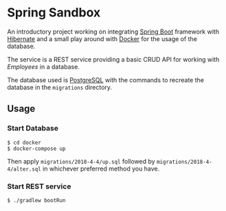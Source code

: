 # Spring Sandbox

An introductory project working on integrating [Spring Boot] framework with
[Hibernate] and a small play around with [Docker] for the usage of the database.

The service is a REST service providing a basic CRUD API for working with
_Employees_ in a database.

The database used is [PostgreSQL] with the commands to recreate the database in
the `migrations` directory.

[Spring Boot]: https://projects.spring.io/spring-boot/
[Hibernate]: http://hibernate.org/orm/
[Docker]: https://www.docker.com/
[PostgreSQL]: https://www.postgresql.org

## Usage

### Start Database

```shell
$ cd docker
$ docker-compose up
```

Then apply `migrations/2018-4-4/up.sql` followed by
`migrations/2018-4-4/alter.sql` in whichever preferred method you have.

### Start REST service

```shell
$ ./gradlew bootRun
```